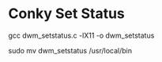 # Conky Set Status

gcc dwm_setstatus.c -lX11 -o dwm_setstatus

sudo mv dwm_setstatus /usr/local/bin
